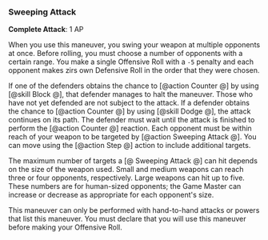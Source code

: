 ### Sweeping Attack
**Complete Attack**: 1 AP

When you use this maneuver, you swing your weapon at multiple opponents at once. Before rolling, you must choose a number of opponents with a certain range. You make a single Offensive Roll with a `-5` penalty and each opponent makes zirs own Defensive Roll in the order that they were chosen. 

If one of the defenders obtains the chance to [@action Counter @] by using [@skill Block @], that defender manages to halt the maneuver. Those who have not yet defended are not subject to the attack. If a defender obtains the chance to [@action Counter @] by using [@skill Dodge @], the attack continues on its path. The defender must wait until the attack is finished to perform the [@action Counter @] reaction. Each opponent must be within reach of your weapon to be targeted by [@action Sweeping Attack @]. You can move using the [@action Step @] action to include additional targets.

The maximum number of targets a [@ Sweeping Attack @] can hit depends on the size of the weapon used. Small and medium weapons can reach three or four opponents, respectively. Large weapons can hit up to five. These numbers are for human-sized opponents; the Game Master can increase or decrease as appropriate for each opponent's size.

This maneuver can only be performed with hand-to-hand attacks or powers that list this maneuver. You must declare that you will use this maneuver before making your Offensive Roll.